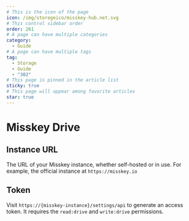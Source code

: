 ```yaml
---
# This is the icon of the page
icon: /img/storegeico/misskey-hub.net.svg
# This control sidebar order
order: 261
# A page can have multiple categories
category:
  - Guide
# A page can have multiple tags
tag:
  - Storage
  - Guide
  - "302"
# This page is pinned in the article list
sticky: true
# This page will appear among favorite articles
star: true
---
```


# Misskey Drive

## Instance URL

The URL of your Misskey instance, whether self-hosted or in use.
For example, the official instance at `https://misskey.io`

## Token

Visit `https://{misskey-instance}/settings/api` to generate an access token. It requires the `read:drive` and `write:drive` permissions.